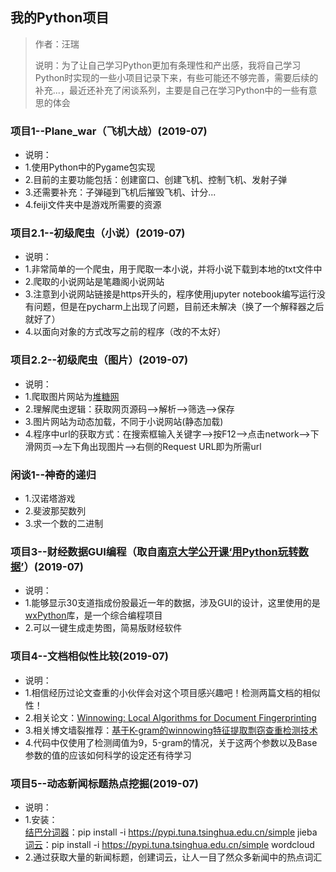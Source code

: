 ## 我的Python项目

> 作者：汪瑞
>
> 说明：为了让自己学习Python更加有条理性和产出感，我将自己学习Python时实现的一些小项目记录下来，有些可能还不够完善，需要后续的补充...，最近还补充了闲谈系列，主要是自己在学习Python中的一些有意思的体会

### 项目1--Plane_war（飞机大战）(2019-07)
- 说明：
- 1.使用Python中的Pygame包实现
- 2.目前的主要功能包括：创建窗口、创建飞机、控制飞机、发射子弹
- 3.还需要补充：子弹碰到飞机后摧毁飞机、计分...
- 4.feiji文件夹中是游戏所需要的资源

### 项目2.1--初级爬虫（小说）(2019-07)
- 说明：
- 1.非常简单的一个爬虫，用于爬取一本小说，并将小说下载到本地的txt文件中
- 2.爬取的小说网站是笔趣阁小说网站
- 3.注意到小说网站链接是https开头的，程序使用jupyter notebook编写运行没有问题，但是在pycharm上出现了问题，目前还未解决（换了一个解释器之后就好了）
- 4.以面向对象的方式改写之前的程序（改的不太好）

### 项目2.2--初级爬虫（图片）(2019-07)
- 说明：
- 1.爬取图片网站为[堆糖网](https://www.duitang.com/)
- 2.理解爬虫逻辑：获取网页源码-->解析-->筛选-->保存
- 3.图片网站为动态加载，不同于小说网站(静态加载)
- 4.程序中url的获取方式：在搜索框输入关键字-->按F12-->点击network-->下滑网页-->左下角出现图片-->右侧的Request URL即为所需url

### 闲谈1--神奇的递归
- 1.汉诺塔游戏
- 2.斐波那契数列
- 3.求一个数的二进制

### 项目3--财经数据GUI编程（取自[南京大学公开课‘用Python玩转数据’](https://www.icourse163.org/course/NJU-1001571005#/info)）(2019-07)
- 说明：
- 1.能够显示30支道指成份股最近一年的数据，涉及GUI的设计，这里使用的是[wxPython](https://wxpython.org/)库，是一个综合编程项目
- 2.可以一键生成走势图，简易版财经软件

### 项目4--文档相似性比较(2019-07)
- 说明：
- 1.相信经历过论文查重的小伙伴会对这个项目感兴趣吧！检测两篇文档的相似性！
- 2.相关论文：[Winnowing: Local Algorithms for Document Fingerprinting](https://dl.acm.org/citation.cfm?id=872770)
- 3.相关博文墙裂推荐：[基于K-gram的winnowing特征提取剽窃查重检测技术](https://blog.csdn.net/chichoxian/article/details/53115067)
- 4.代码中仅使用了检测阈值为9，5-gram的情况，关于这两个参数以及Base参数的值的应该如何科学的设定还有待学习

### 项目5--动态新闻标题热点挖掘(2019-07)
- 说明：
- 1.安装：<br>
    [结巴分词器](https://github.com/fxsjy/jieba/)：pip install -i https://pypi.tuna.tsinghua.edu.cn/simple jieba<br>
    [词云](https://amueller.github.io/word_cloud/)：pip install -i https://pypi.tuna.tsinghua.edu.cn/simple wordcloud
- 2.通过获取大量的新闻标题，创建词云，让人一目了然众多新闻中的热点词汇
